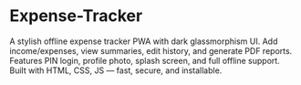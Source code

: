 # Expense-Tracker
A stylish offline expense tracker PWA with dark glassmorphism UI. Add income/expenses, view summaries, edit history, and generate PDF reports. Features PIN login, profile photo, splash screen, and full offline support. Built with HTML, CSS, JS — fast, secure, and installable.
